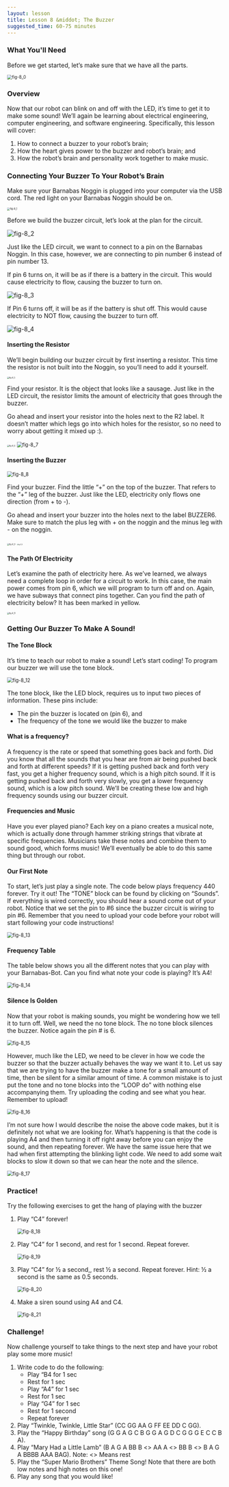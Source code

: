 ```yaml
---
layout: lesson
title: Lesson 8 &middot; The Buzzer
suggested_time: 60-75 minutes
---
```


### What You'll Need

Before we get started, let’s make sure that we have all the parts.

<img src="fig-8_0.png" alt="fig-8_0" style="zoom:70%;" class="image center" />

### Overview

Now that our robot can blink on and off with the LED, it’s time to get it to make some sound!  We’ll again be learning about electrical engineering, computer engineering, and software engineering. Specifically, this lesson will cover:

1. How to connect a buzzer to your robot’s brain;
2. How the heart gives power to the buzzer and robot’s brain; and
3. How the robot’s brain and personality work together to make music.

### Connecting Your Buzzer To Your Robot’s Brain

Make sure your Barnabas Noggin is plugged into your computer via the USB cord.  The red light on your Barnabas Noggin should be on.

<img src="fig-8_1.png" alt="fig-8_1" style="zoom:40%;" class="image center" />

Before we build the buzzer circuit, let’s look at the plan for the circuit.

<img src="fig-8_2.png" alt="fig-8_2" style="zoom:100%;" class="image center" />


Just like the LED circuit, we want to connect to a pin on the Barnabas Noggin.  In this case, however, we are connecting to pin number 6 instead of pin number 13.  

If pin 6 turns on, it will be as if there is a battery in the circuit.  This would cause electricity to flow, causing the buzzer to turn on.

<img src="fig-8_3.png" alt="fig-8_3" style="zoom:100%;" class="image center" />

If Pin 6 turns off, it will be as if the battery is shut off.  This would cause electricity to NOT flow, causing the buzzer to turn off.

<img src="fig-8_4.png" alt="fig-8_4" style="zoom:100%;" class="image center" />

#### Inserting the Resistor

We’ll begin building our buzzer circuit by first inserting a resistor.  This time the resistor is not built into the Noggin, so you’ll need to add it yourself.

<img src="fig-8_5.png" alt="fig-8_5" style="zoom:30%;" class="image right" />

Find your resistor.  It is the object that looks like a sausage.  Just like in the LED circuit, the resistor limits the amount of electricity that goes through the buzzer.  


Go ahead and insert your resistor into the holes next to the R2 label.  It doesn’t matter which legs go into which holes for the resistor, so no need to worry about getting it mixed up :).

<img src="fig-8_6.png" alt="fig-8_6" style="zoom:30%;" class="image center" />

<img src="fig-8_7.png" alt="fig-8_7" style="zoom:80%;" class="image center" />

#### Inserting the Buzzer

<img src="fig-8_8.png" alt="fig-8_8" style="zoom:80%;" class="image right" />

Find your buzzer.  Find the little “+” on the top of the buzzer.  That refers to the “+” leg of the buzzer.  Just like the LED, electricity only flows one direction (from + to -).

Go ahead and insert your buzzer into the holes next to the label BUZZER6.  Make sure to match the plus leg with + on the noggin and the minus leg with - on the noggin.

<img src="fig-8_9.png" alt="fig-8_9" style="zoom:30%;" class="image center"/>



<img src="fig-8_10.png" alt="fig-8_10" style="zoom:20%;" class="image center" />

#### The Path Of Electricity

Let’s examine the path of electricity here.  As we’ve learned, we always need a complete loop in order for a circuit to work.  In this case, the main power comes from pin 6, which we will program to turn off and on.  Again, we have subways that connect pins together.  Can you find the path of electricity below?  It has been marked in yellow.

<img src="fig-8_11.png" alt="fig-8_11" style="zoom:30%;" class="image center" />

### Getting Our Buzzer To Make A Sound!

#### The Tone Block

It’s time to teach our robot to make a sound!  Let’s start coding!  To program our buzzer we will use the tone block.

<img src="fig-8_12.png" alt="fig-8_12" style="zoom:80%;" class="image center" />

The tone block, like the LED block, requires us to input two pieces of information. These pins include:

- The pin the buzzer is located on (pin 6), and
- The frequency of the tone we would like the buzzer to make

#### What is a frequency?

A frequency is the rate or speed that something goes back and forth.  Did you know that all the sounds that you hear are from air being pushed back and forth at different speeds?  If it is getting pushed back and forth very fast, you get a higher frequency sound, which is a high pitch sound.  If it is getting pushed back and forth very slowly, you get a lower frequency sound, which is a low pitch sound.  We’ll be creating these low and high frequency sounds using our buzzer circuit.

#### Frequencies and Music

Have you ever played piano?  Each key on a piano creates a musical note, which is actually done through hammer striking strings that vibrate at specific frequencies.  Musicians take these notes and combine them to sound good, which forms music!  We’ll eventually be able to do this same thing but through our robot.

#### Our First Note

To start, let’s just play a single note.  The code below plays frequency 440 forever.  Try it out!  The “TONE” block can be found by clicking on “Sounds”.  If everything is wired correctly, you should hear a sound come out of your robot.  Notice that we set the pin to #6 since the buzzer circuit is wiring to pin #6.  Remember that you need to upload your code before your robot will start following your code instructions!  

<img src="fig-8_13.png" alt="fig-8_13" style="zoom:80%;" class="image center" />

#### Frequency Table

The table below shows you all the different notes that you can play with your Barnabas-Bot.  Can you find what note your code is playing?  It’s A4!

<img src="fig-8_14.png" alt="fig-8_14" style="zoom:80%;" class="image center" />

#### Silence Is Golden

Now that your robot is making sounds, you might be wondering how we tell it to turn off.  Well, we need the no tone block.  The no tone block silences the buzzer.  Notice again the pin # is 6.

<img src="fig-8_15.png" alt="fig-8_15" style="zoom:80%;" class="image center" />

However, much like the LED, we need to be clever in how we code the buzzer so that the buzzer actually behaves the way we want it to.  Let us say that we are trying to have the buzzer make a tone for a small amount of time, then be silent for a similar amount of time. A common mistake is to just put the tone and no tone blocks into the “LOOP do” with nothing else accompanying them.  Try uploading the coding and see what you hear.  Remember to upload!

<img src="fig-8_16.png" alt="fig-8_16" style="zoom:80%;" class="image center" />

I’m not sure how I would describe the noise the above code makes, but it is definitely not what we are looking for.  What’s happening is that the code is playing A4 and then turning it off right away before you can enjoy the sound, and then repeating forever.  We have the same issue here that we had when first attempting the blinking light code.  We need to add some wait blocks to slow it down so that we can hear the note and the silence.

<img src="fig-8_17.png" alt="fig-8_17" style="zoom:80%;" class="image center" />

### Practice!

Try the following exercises to get the hang of playing with the buzzer

1. Play “C4” forever!

   <img src="fig-8_18.png" alt="fig-8_18" style="zoom:80%;" class="image center" />

2. Play “C4” for 1 second, and rest for 1 second.  Repeat forever.

   <img src="fig-8_19.png" alt="fig-8_19" style="zoom:80%;" class="image center" />

3. Play “C4” for ½ a second,, rest ½ a second.  Repeat forever.  Hint: ½ a second is the same as 0.5 seconds.

   <img src="fig-8_20.png" alt="fig-8_20" style="zoom:80%;" class="image center" />

4. Make a siren sound using A4 and C4.

   <img src="fig-8_21.png" alt="fig-8_21" style="zoom:80%;" class="image center" />

### Challenge!

Now challenge yourself to take things to the next step and have your robot play some more music!

1. Write code to do the following:
   - Play “B4 for 1 sec
   - Rest for 1 sec
   - Play “A4” for 1 sec
   - Rest for 1 sec
   - Play “G4” for 1 sec
   - Rest for 1 second
   - Repeat forever
2. Play “Twinkle, Twinkle, Little Star”  (CC GG AA G FF EE DD C GG).
3. Play the “Happy Birthday” song (G G A G C B G G A G D C G G G E C C B A).
4. Play “Mary Had a Little Lamb” (B A G A BB B <> AA A <> BB B <> B A G A BBBB AAA BAG).  Note: <> Means rest
5. Play the “Super Mario Brothers” Theme Song! Note that there are both low notes and high notes on this one!
6. Play any song that you would like!